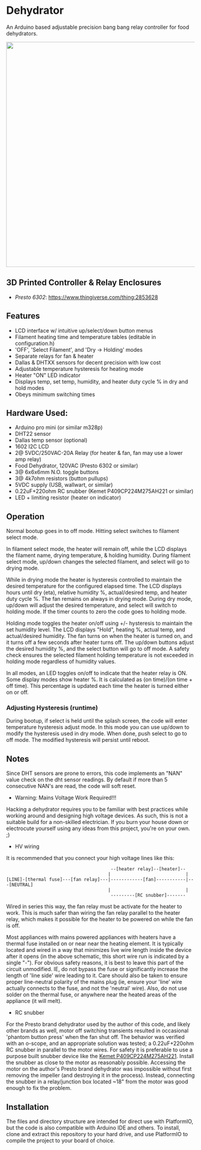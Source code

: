 # Dehydrator
An Arduino based adjustable precision bang bang relay controller for food dehydrators.

<img src="https://cdn.thingiverse.com/renders/fa/e7/e0/af/d5/63c64e5bdb93b1421403e6982178a298_preview_featured.jpg" width="600">

## 3D Printed Controller & Relay Enclosures
- *Presto 6302*: https://www.thingiverse.com/thing:2853628

## Features
- LCD interface w/ intuitive up/select/down button menus
- Filament heating time and temperature tables (editable in configuration.h)
- 'OFF', 'Select Filament', and 'Dry -> Holding' modes
- Separate relays for fan & heater
- Dallas & DHTXX sensors for decent precision with low cost
- Adjustable temperature hysteresis for heating mode
- Heater "ON" LED indicator
- Displays temp, set temp, humidity, and heater duty cycle % in dry and hold modes
- Obeys minimum switching times

## Hardware Used:
- Arduino pro mini (or similar m328p)
- DHT22 sensor
- Dallas temp sensor (optional)
- 1602 I2C LCD
- 2@ 5VDC/250VAC-20A Relay (for heater & fan, fan may use a lower amp relay)
- Food Dehydrator, 120VAC (Presto 6302 or similar)
- 3@ 6x6x6mm N.O. toggle buttons
- 3@ 4k7ohm resistors (button pullups)
- 5VDC supply (USB, wallwart, or similar)
- 0.22uF+220ohm RC snubber (Kemet P409CP224M275AH221 or similar)
- LED + limiting resistor (heater on indicator)

## Operation
Normal bootup goes in to off mode. Hitting select switches to filament select mode.

In filament select mode, the heater will remain off, while the LCD displays the filament name, drying temperature, & holding humidity. During filament select mode, up/down changes the selected filament, and select will go to drying mode.

While in drying mode the heater is hysteresis controlled to maintain the desired temperature for the configured elapsed time. The LCD displays hours until dry (eta), relative humidity %, actual/desired temp, and heater duty cycle %. The fan remains on always in drying mode. During dry mode, up/down will adjust the desired temperature, and select will switch to holding mode. If the timer counts to zero the code goes to holding mode.

Holding mode toggles the heater on/off using +/- hysteresis to maintain the set humidity level. The LCD displays "Hold", heating %, actual temp, and actual/desired humidity. The fan turns on when the heater is turned on, and it turns off a few seconds after heater turns off. The up/down buttons adjust the desired humidity %, and the select button will go to off mode. A safety check ensures the selected filament holding temperature is not exceeded in holding mode regardless of humidity values.

In all modes, an LED toggles on/off to indicate that the heater relay is ON. Some display modes show heater %. It is calculated as (on time)/(on time + off time). This percentage is updated each time the heater is turned either on or off.

### Adjusting Hysteresis (runtime)
During bootup, if select is held until the splash screen, the code will enter temperature hysteresis adjust mode. In this mode you can use up/down to modify the hysteresis used in dry mode. When done, push select to go to off mode. The modified hysteresis will persist until reboot.

## Notes
Since DHT sensors are prone to errors, this code implements an "NAN" value check on the dht sensor readings. By default if more than 5 consecutive NAN's are read, the code will soft reset.

* Warning: Mains Voltage Work Required!!!

Hacking a dehydrator requires you to be familiar with best practices while working around and designing high voltage devices. As such, this is not a suitable build for a non-skilled electrician. If you burn your house down or electrocute yourself using any ideas from this project, you're on your own. ;)

* HV wiring

It is recommended that you connect your high voltage lines like this:
```
                                       --[heater relay]--[heater]--
                                      |                            |
[LINE]-[thermal fuse]---[fan relay]---|------------[fan]-----------|---[NEUTRAL]
                                      |                            |
                                       ---------[RC snubber]-------
```
Wired in series this way, the fan relay must be activate for the heater to work. This is much safer than wiring the fan relay parallel to the heater relay, which makes it possible for the heater to be powered on while the fan is off.

Most appliances with mains powered appliances with heaters have a thermal fuse installed on or near near the heating element. It is typically located and wired in a way that minimizes live wire length inside the device after it opens (in the above schematic, this short wire run is indicated by a single "-"). For obvious safety reasons, it is best to leave this part of the circuit unmodified. IE, do not bypass the fuse or significantly increase the length of 'line side' wire leading to it. Care should also be taken to ensure proper line-neutral polarity of the mains plug (ie, ensure your 'line' wire actually connects to the fuse, and not the 'neutral' wire). Also, do not use solder on the thermal fuse, or anywhere near the heated areas of the appliance (it will melt).

* RC snubber

For the Presto brand dehydrator used by the author of this code, and likely other brands as well, motor off switching transients resulted in occasional 'phantom button press' when the fan shut off. The behavior was verified with an o-scope, and an appropriate solution was tested; a 0.22uF+220ohm RC snubber in parallel to the motor wires. For safety it is preferable to use a purpose built snubber device like the [Kemet P409CP224M275AH221](https://www.mouser.com/datasheet/2/212/KEM_F3089_P409_X2_275-1103726.pdf). Install the snubber as close to the motor as reasonably possible. Accessing the motor on the author's Presto brand dehydrator was impossible without first removing the impeller (and destroying it in the process). Instead, connecting the snubber in a relay/junction box located ~18" from the motor was good enough to fix the problem.

## Installation

The files and directory structure are intended for direct use with PlatformIO, but the code is also compatible with Arduino IDE and others. To install, clone and extract this repository to your hard drive, and use PlatformIO to compile the project to your board of choice.
